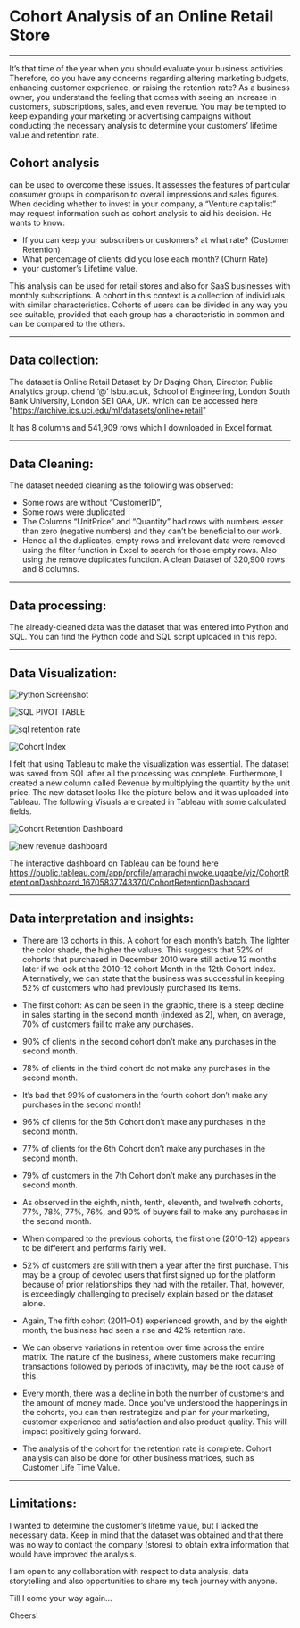 # Cohort Analysis of an Online Retail Store
****

It’s that time of the year when you should evaluate your business activities. Therefore, do you have any concerns regarding altering marketing budgets, enhancing customer experience, or raising the retention rate? As a business owner, you understand the feeling that comes with seeing an increase in customers, subscriptions, sales, and even revenue. You may be tempted to keep expanding your marketing or advertising campaigns without conducting the necessary analysis to determine your customers’ lifetime value and retention rate.

## Cohort analysis
can be used to overcome these issues. It assesses the features of particular consumer groups in comparison to overall impressions and sales figures. When deciding whether to invest in your company, a “Venture capitalist” may request information such as cohort analysis to aid his decision. He wants to know:

 - If you can keep your subscribers or customers? at what rate? (Customer Retention)
 - What percentage of clients did you lose each month? (Churn Rate)
 - your customer’s Lifetime value.


This analysis can be used for retail stores and also for SaaS businesses with monthly subscriptions. A cohort in this context is a collection of individuals with similar characteristics. Cohorts of users can be divided in any way you see suitable, provided that each group has a characteristic in common and can be compared to the others.

****

## Data collection:
The dataset is Online Retail Dataset by Dr Daqing Chen, Director: Public Analytics group. chend ‘@’ lsbu.ac.uk, School of Engineering, London South Bank University, London SE1 0AA, UK. which can be accessed here "https://archive.ics.uci.edu/ml/datasets/online+retail"

It has 8 columns and 541,909 rows which I downloaded in Excel format.

****
## Data Cleaning:
The dataset needed cleaning as the following was observed:
 - Some rows are without “CustomerID”,
 - Some rows were duplicated
 - The Columns “UnitPrice” and “Quantity” had rows with numbers lesser than zero (negative numbers) and they can’t be beneficial to our work.
 - Hence all the duplicates, empty rows and irrelevant data were removed using the filter function in Excel to search for those empty rows. Also using the remove duplicates function. A clean Dataset of 320,900 rows and 8 columns.

****
## Data processing:
The already-cleaned data was the dataset that was entered into Python and SQL. You can find the Python code and SQL script uploaded in this repo.

****
## Data Visualization:

![Python Screenshot](https://user-images.githubusercontent.com/83390581/208318185-33e0b4bd-a141-4d34-9eed-74cfe1a5003d.png)

![SQL PIVOT TABLE](https://user-images.githubusercontent.com/83390581/208318224-a30b9f94-fcc0-46f3-b851-c3af9875a0bc.png)

![sql retention rate](https://user-images.githubusercontent.com/83390581/208318231-3fb5b30a-e2a2-4a11-895c-9398c5f6a690.png)

![Cohort Index](https://user-images.githubusercontent.com/83390581/208318236-08e8b99c-0547-4686-bf89-97ce48a1a5a6.png)


I felt that using Tableau to make the visualization was essential. The dataset was saved from SQL after all the processing was complete.
Furthermore, I created a new column called Revenue by multiplying the quantity by the unit price. The new dataset looks like the picture below and it was uploaded into Tableau.
The following Visuals are created in Tableau with some calculated fields.

![Cohort Retention Dashboard](https://user-images.githubusercontent.com/83390581/208318501-9af25109-4748-4e4b-919a-bb5c542c5d2b.png)

![new revenue dashboard](https://user-images.githubusercontent.com/83390581/208318280-6f1d7c56-8f3a-4276-8e8d-7e2d180e981d.png)

The interactive dashboard on Tableau can be found here https://public.tableau.com/app/profile/amarachi.nwoke.ugagbe/viz/CohortRetentionDashboard_16705837743370/CohortRetentionDashboard

****

## Data interpretation and insights:

 * There are 13 cohorts in this. A cohort for each month’s batch. The lighter the color shade, the higher the values. This suggests that 52% of cohorts that purchased in December 2010 were still active 12 months later if we look at the 2010–12 cohort Month in the 12th Cohort Index. Alternatively, we can state that the business was successful in keeping 52% of customers who had previously purchased its items.
 
 - The first cohort: As can be seen in the graphic, there is a steep decline in sales starting in the second month (indexed as 2), when, on average, 70% of customers fail to make any purchases.
 
 - 90% of clients in the second cohort don’t make any purchases in the second month.

 - 78% of clients in the third cohort do not make any purchases in the second month.

 - It’s bad that 99% of customers in the fourth cohort don’t make any purchases in the second month!

 - 96% of clients for the 5th Cohort don’t make any purchases in the second month.

 - 77% of clients for the 6th Cohort don’t make any purchases in the second month.
 
 - 79% of customers in the 7th Cohort don’t make any purchases in the second month.
 
 - As observed in the eighth, ninth, tenth, eleventh, and twelveth cohorts, 77%, 78%, 77%, 76%, and 90% of buyers fail to make any purchases in the second month.
 
 - When compared to the previous cohorts, the first one (2010–12) appears to be different and performs fairly well. 
 
  - 52% of customers are still with them a year after the first purchase. This may be a group of devoted users that first signed up for the platform because of prior relationships they had with the retailer. That, however, is exceedingly challenging to precisely explain based on the dataset alone.
  
 - Again, The fifth cohort (2011–04) experienced growth, and by the eighth month, the business had seen a rise and 42% retention rate.

 - We can observe variations in retention over time across the entire matrix. The nature of the business, where customers make recurring transactions followed by periods of inactivity, may be the root cause of this.
 
 - Every month, there was a decline in both the number of customers and the amount of money made.
Once you've understood the happenings in the cohorts, you can then restrategize and plan for your marketing, customer experience and satisfaction and also product quality. This will impact positively going forward.

 - The analysis of the cohort for the retention rate is complete. Cohort analysis can also be done for other business matrices, such as Customer Life Time Value.
 
 ****

## Limitations:

I wanted to determine the customer’s lifetime value, but I lacked the necessary data. Keep in mind that the dataset was obtained and that there was no way to contact the company (stores) to obtain extra information that would have improved the analysis.


I am open to any collaboration with respect to data analysis, data storytelling and also opportunities to share my tech journey with anyone.

Till I come your way again…

Cheers!

